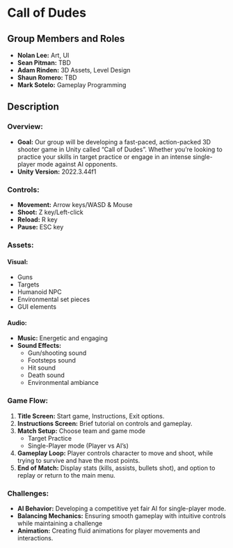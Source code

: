 # Call of Dudes
## Group Members and Roles
* **Nolan Lee:** Art, UI
* **Sean Pitman:** TBD
* **Adam Rinden:** 3D Assets, Level Design
* **Shaun Romero:** TBD
* **Mark Sotelo:** Gameplay Programming
## Description
### Overview:
* **Goal:** Our group will be developing a fast-paced, action-packed 3D shooter game in Unity called “Call of Dudes”. Whether you’re looking to practice your skills in target practice or engage in an intense single-player mode against AI opponents.
* **Unity Version:** 2022.3.44f1
### Controls:
* **Movement:** Arrow keys/WASD & Mouse
* **Shoot:** Z key/Left-click
* **Reload:** R key
* **Pause:** ESC key

### Assets:
#### Visual:
* Guns
* Targets
* Humanoid NPC
* Environmental set pieces
* GUI elements
#### Audio:
* **Music:** Energetic and engaging
* **Sound Effects:** 
	* Gun/shooting sound
	* Footsteps sound
	* Hit sound
	* Death sound
	* Environmental ambiance

### Game Flow:

1. **Title Screen:** Start game, Instructions, Exit options.
2. **Instructions Screen:** Brief tutorial on controls and gameplay.
3. **Match Setup:** Choose team and game mode
	* Target Practice
	* Single-Player mode (Player vs AI’s)
4. **Gameplay Loop:** Player controls character to move and shoot, while trying to survive and have the most points.
5. **End of Match:** Display stats (kills, assists, bullets shot), and option to replay or return to the main menu.

### Challenges:
* **AI Behavior:** Developing a competitive yet fair AI for single-player mode.
* **Balancing Mechanics:** Ensuring smooth gameplay with intuitive controls while maintaining a challenge
* **Animation:** Creating fluid animations for player movements and interactions.

